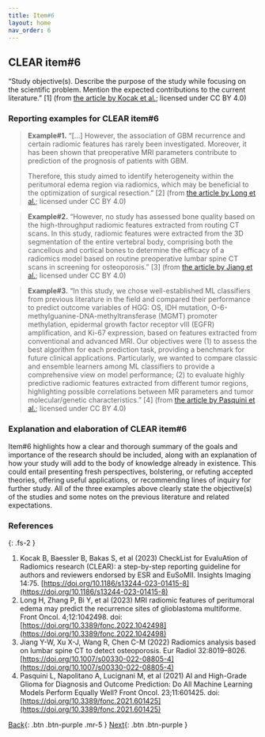 ```yaml
---
title: Item#6
layout: home
nav_order: 6
---
```


## CLEAR item#6


“Study objective(s). Describe the purpose of the study while focusing on the scientific problem. Mention the expected contributions to the current literature.” [1] (from [the article by Kocak et al.](https://insightsimaging.springeropen.com/articles/10.1186/s13244-023-01415-8); licensed under CC BY 4.0)


### Reporting examples for CLEAR item#6

> **Example#1.** “[…] However, the association of GBM recurrence and certain radiomic features has rarely been investigated. Moreover, it has been shown that preoperative MRI parameters contribute to prediction of the prognosis of patients with GBM.
>
> Therefore, this study aimed to identify heterogeneity within the peritumoral edema region via radiomics, which may be beneficial to the optimization of surgical resection.” [2] (from [the article by Long et al.](https://doi.org/10.3389/fonc.2022.1042498); licensed under CC BY 4.0)

> **Example#2.** “However, no study has assessed bone quality based on the high-throughput radiomic features extracted from routing CT scans. In this study, radiomic features were extracted from the 3D segmentation of the entire vertebral body, comprising both the cancellous and cortical bones to determine the efficacy of a radiomics model based on routine preoperative lumbar spine CT scans in screening for osteoporosis.” [3] (from [the article by Jiang et al.](https://doi.org/10.1007/s00330-022-08805-4); licensed under CC BY 4.0)

> **Example#3.** “In this study, we chose well-established ML classifiers from previous literature in the field and compared their performance to predict outcome variables of HGG: OS, IDH mutation, O-6-methylguanine-DNA-methyltransferase (MGMT) promoter methylation, epidermal growth factor receptor vIII (EGFR) amplification, and Ki-67 expression, based on features extracted from conventional and advanced MRI. Our objectives were (1) to assess the best algorithm for each prediction task, providing a benchmark for future clinical applications. Particularly, we wanted to compare classic and ensemble learners among ML classifiers to provide a comprehensive view on model performance; (2) to evaluate highly predictive radiomic features extracted from different tumor regions, highlighting possible correlations between MR parameters and tumor molecular/genetic characteristics.” [4] (from [the article by Pasquini et al.](https://doi.org/10.3389/fonc.2021.601425); licensed under CC BY 4.0)

### Explanation and elaboration of CLEAR item#6

Item#6 highlights how a clear and thorough summary of the goals and importance of the research should be included, along with an explanation of how your study will add to the body of knowledge already in existence. This could entail presenting fresh perspectives, bolstering, or refuting accepted theories, offering useful applications, or recommending lines of inquiry for further study. All of the three examples above clearly state the objective(s) of the studies and some notes on the previous literature and related expectations.

### References

{: .fs-2 }

1. 	Kocak B, Baessler B, Bakas S, et al (2023) CheckList for EvaluAtion of Radiomics research (CLEAR): a step-by-step reporting guideline for authors and reviewers endorsed by ESR and EuSoMII. Insights Imaging 14:75. [https://doi.org/10.1186/s13244-023-01415-8](https://doi.org/10.1186/s13244-023-01415-8)
2. 	Long H, Zhang P, Bi Y, et al (2023) MRI radiomic features of peritumoral edema may predict the recurrence sites of glioblastoma multiforme. Front Oncol. 4;12:1042498. doi: [https://doi.org/10.3389/fonc.2022.1042498](https://doi.org/10.3389/fonc.2022.1042498)
3. 	Jiang Y-W, Xu X-J, Wang R, Chen C-M (2022) Radiomics analysis based on lumbar spine CT to detect osteoporosis. Eur Radiol 32:8019–8026. [https://doi.org/10.1007/s00330-022-08805-4](https://doi.org/10.1007/s00330-022-08805-4)
4. 	Pasquini L, Napolitano A, Lucignani M, et al (2021) AI and High-Grade Glioma for Diagnosis and Outcome Prediction: Do All Machine Learning Models Perform Equally Well? Front Oncol. 23;11:601425. doi: [https://doi.org/10.3389/fonc.2021.601425](https://doi.org/10.3389/fonc.2021.601425)

[Back](https://radiomic.github.io/CLEAR-E3/docs/Item5.html){: .btn .btn-purple .mr-5 }
[Next](https://radiomic.github.io/CLEAR-E3/docs/Item7.html){: .btn .btn-purple   }



